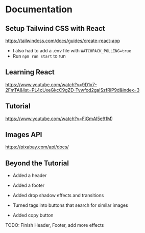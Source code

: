 # Documentation

## Setup Tailwind CSS with React
https://tailwindcss.com/docs/guides/create-react-app
- I also had to add a .env file with `WATCHPACK_POLLING=true`
- Run `npm run start` to run

## Learning React
https://www.youtube.com/watch?v=9D1x7-2FmTA&list=PL4cUxeGkcC9gZD-Tvwfod2gaISzfRiP9d&index=3 

## Tutorial 
https://www.youtube.com/watch?v=FiGmAI5e91M)

## Images API
https://pixabay.com/api/docs/

## Beyond the Tutorial
- Added a header
- Added a footer
- Added drop shadow effects and transitions
- Turned tags into buttons that search for similar images

- Added copy button

TODO: 
Finish Header, Footer, add more effects